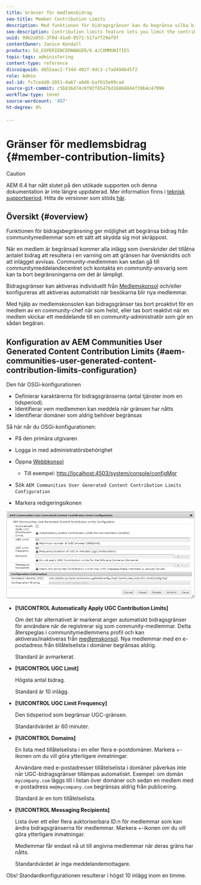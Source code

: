 ```yaml
---
title: Gränser för medlemsbidrag
seo-title: Member Contribution Limits
description: Med funktionen för bidragsgränser kan du begränsa vilka bidrag som ska skyddas mot skräppost
seo-description: Contribution limits feature lets you limit the contributions to protect against spam
uuid: 99b2a855-3f0d-41a0-9572-517a7f29af9f
contentOwner: Janice Kendall
products: SG_EXPERIENCEMANAGER/6.4/COMMUNITIES
topic-tags: administering
content-type: reference
discoiquuid: d855aac2-f34d-402f-9dc3-c7ad494b45f2
role: Admin
exl-id: fc7ce4d0-2051-4a67-a0d6-baf615e09ca4
source-git-commit: c5b816d74c6f02f85476d16868844f39b4c47996
workflow-type: tm+mt
source-wordcount: '457'
ht-degree: 0%

---
```


# Gränser för medlemsbidrag {#member-contribution-limits}

>[!CAUTION]
>
>AEM 6.4 har nått slutet på den utökade supporten och denna dokumentation är inte längre uppdaterad. Mer information finns i [teknisk supportperiod](https://helpx.adobe.com/support/programs/eol-matrix.html). Hitta de versioner som stöds [här](https://experienceleague.adobe.com/docs/).

## Översikt {#overview}

Funktionen för bidragsbegränsning ger möjlighet att begränsa bidrag från communitymedlemmar som ett sätt att skydda sig mot skräppost.

När en medlem är begränsad kommer alla inlägg som överskrider det tillåtna antalet bidrag att resultera i en varning om att gränsen har överskridits och att inlägget avvisas. Community-medlemmen kan sedan gå till communitymeddelandecentret och kontakta en community-ansvarig som kan ta bort begränsningarna om det är lämpligt.

Bidragsgränser kan aktiveras individuellt från [Medlemskonsol](members.md) och/eller konfigureras att aktiveras automatiskt när besökarna blir nya medlemmar.

Med hjälp av medlemskonsolen kan bidragsgränser tas bort proaktivt för en medlem av en community-chef när som helst, eller tas bort reaktivt när en medlem skickar ett meddelande till en community-administratör som gör en sådan begäran.

## Konfiguration av AEM Communities User Generated Content Contribution Limits {#aem-communities-user-generated-content-contribution-limits-configuration}

Den här OSGi-konfigurationen

* Definierar karaktärerna för bidragsgränserna (antal tjänster inom en tidsperiod).
* Identifierar vem medlemmen kan meddela när gränsen har nåtts
* Identifierar domäner som aldrig behöver begränsas

Så här når du OSGi-konfigurationen:

* På den primära utgivaren
* Logga in med administratörsbehörighet
* Öppna [Webbkonsol](../../help/sites-deploying/configuring-osgi.md)

   * Till exempel: [http://localhost:4503/system/console/configMgr](http://localhost:4503/system/console/configMgr)

* Sök `AEM Communities User Generated Content Contribution Limits Configuration`
* Markera redigeringsikonen

![chlimage_1-127](assets/chlimage_1-127.png)

* **[!UICONTROL Automatically Apply UGC Contribution Limits]**

   Om det här alternativet är markerat anger automatiskt bidragsgränser för användare när de registrerar sig som community-medlemmar. Detta återspeglas i communitymedlemmens profil och kan aktiveras/inaktiveras från [medlemskonsol](members.md). Nya medlemmar med en e-postadress från tillåtelselista i domäner begränsas aldrig.

   Standard är avmarkerat.

* **[!UICONTROL UGC Limit]**

   Högsta antal bidrag.

   Standard är 10 inlägg.

* **[!UICONTROL UGC Limit Frequency]**

   Den tidsperiod som begränsar UGC-gränsen.

   Standardvärdet är 60 minuter.

* **[!UICONTROL Domains]**

   En lista med tillåtelselista i en eller flera e-postdomäner. Markera +-ikonen om du vill göra ytterligare inmatningar.

   Användare med e-postadresser tillåtelselista i domäner påverkas inte när UGC-bidragsgränser tillämpas automatiskt. Exempel: om domän `mycompany.com` läggs till i listan över domäner och sedan en medlem med e-postadress `me@mycompany.com` begränsas aldrig från publicering.

   Standard är en tom tillåtelselista.

* **[!UICONTROL Messaging Recipients]**

   Lista över ett eller flera auktoriserbara ID:n för medlemmar som kan ändra bidragsgränserna för medlemmar. Markera +-ikonen om du vill göra ytterligare inmatningar.

   Medlemmar får endast nå ut till angivna medlemmar när deras gräns har nåtts.

   Standardvärdet är inga meddelandemottagare.

Obs! Standardkonfigurationen resulterar i högst 10 inlägg inom en timme.
